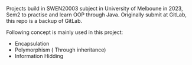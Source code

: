 Projects build in SWEN20003 subject in University of Melboune in 2023, Sem2 to practise and learn OOP through Java. Originally submit at GitLab, this repo is a backup of GitLab.

Following concept is mainly used in this project:

- Encapsulation 
- Polymorphism ( Through inheritance)
- Information Hidding
